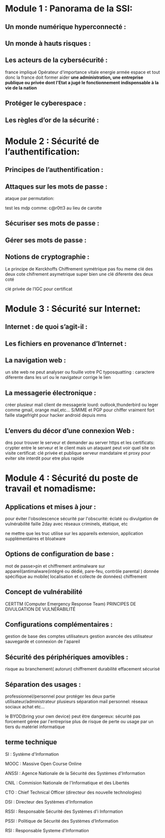 
# Module 1 : Panorama de la SSI:

## Un monde numérique hyperconnecté :

## Un monde à hauts risques :

## Les acteurs de la cybersécurité :
france impliqué
Opérateur d'importance vitale
energie armée espace et tout
donc la france doit former aider 
**une administration, une entreprise publique ou privée dont l'Etat a jugé le fonctionnement indispensable à la vie de la nation**
## Protéger le cyberespace :

## Les règles d’or de la sécurité :

# Module 2 : Sécurité de l’authentification:

## Principes de l’authentification :

## Attaques sur les mots de passe :

ataque par permutation:

test les mdp comme:
c@r0tt3
au lieu de carotte

## Sécuriser ses mots de passe :

## Gérer ses mots de passe :

## Notions de cryptographie :

Le principe de Kerckhoffs
 Chiffrement symétrique  pas fou meme clé des deux cote
chifrement asymetrique super bien une clé diferente des deux coté

clé privée de l’IGC pour certificat
# Module 3 : Sécurité sur Internet:
## Internet : de quoi s’agit-il  :

## Les fichiers en provenance d’Internet :

## La navigation web :
un site web ne peut analyser ou fouille votre PC
typosquatting : caractere diferente dans les url ou le navigateur corrige le lien
## La messagerie électronique :

créer plusieur mail
client de messagerie lourd: outlook,thunderbird ou leger comme gmail, orange mail,etc...
S/MIME et PGP pour chiffer vraiment fort
faille stagefright pour hacker android depuis mms
## L’envers du décor d’une connexion Web :
dns pour trouver le serveur et demander au server
https et les certificats: crypter entre le serveur et le client mais un ataquant peut voir quel site on visite
certificat: clé privée et publique
serveur mandataire et proxy pour eviter site interdit pour etre plus rapide
 
# Module 4 : Sécurité du poste de travail et nomadisme:

## Applications et mises à jour :
pour éviter l'obsolescence
sécurité par l'obscurité: éclaté
ou
divulgation de vulnérabilité
faille 2day avec réseaux criminels, étatique, etc

ne mettre que les truc utilise sur les appareils
extension, application supplémentaires et bloatware
## Options de configuration de base :
mot de passe>pin et chiffrement
antimalware sur appareil(antimalware(intégré ou dédié, pare-feu, contrôle parental )
donnée spécifique au mobile( localisation  et collecte de données)
chiffrement

## Concept de vulnérabilité

CERTTM (Computer Emergency Response Team)
PRINCIPES DE DIVULGATION DE VULNÉRABILITÉ
## Configurations complémentaires :
gestion de base des comptes utilisateurs
gestion avancée des utilisateur
sauvegarde et connexion de l'apareil

## Sécurité des périphériques amovibles :
risque au branchement( autorun)
chiffrement
durabilité
effacement sécurisé

## Séparation des usages :
professionnel/personnel pour protéger les deux partie
utilisateur/administrateur
plusieurs séparation
mail personnel:
	réseaux sociaux
	achat
	etc...

le BYOD(bring your own device) peut être dangereux:
sécurité pas forcement gérée par l'entreprise
plus de risque de perte ou usage par un tiers du matériel informatique
## terme technique


SI : Système d'Information

MOOC : Massive Open Course Online 

ANSSI : Agence Nationale de la Sécurité des Systèmes d'Information

CNIL : Commision Nationale de l'Informatique et des Libertés

CTO : Chief Technical Officer (directeur des nouvelle technologies)

DSI : Directeur des Systèmes d'Information

RSSI : Responsable Sécurité des Systèmes d'i
Information

PSSI : Politique de Sécurité des Systèmes d’Information

RSI : Responsable Systeme d'Information





